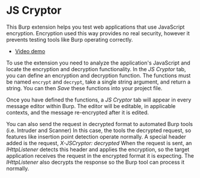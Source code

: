 # JS Cryptor

This Burp extension helps you test web applications that use JavaScript encryption. Encryption used this way provides no real security, however it prevents testing tools like Burp operating correctly.

 * [Video demo](https://youtu.be/SzA7Lg_ZEkA)

To use the extension you need to analyze the application's JavaScript and locate the encryption and decryption functionality. In the *JS Cryptor* tab, you can define an encryption and decryption function. The functions must be named `encrypt` and `decrypt`, take a single string argument, and return a string. You can then *Save* these functions into your project file.

Once you have defined the functions, a *JS Cryptor* tab will appear in every message editor within Burp. The editor will be editable, in applicable contexts, and the message re-encrypted after it is edited.

You can also send the request in decrypted format to automated Burp tools (i.e. Intruder and Scanner) In this case, the tools  the decrypted request, so features like insertion point detection operate normally. A special header added is the request, *X-JSCryptor: decrypted* When the request is sent, an *IHttpListener* detects this header and applies the encryption, so the target application receives the request in the encrypted format it is expecting. The *IHttpListener* also decrypts the response so the Burp tool can process it normally.